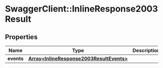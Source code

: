 # SwaggerClient::InlineResponse2003Result

## Properties
Name | Type | Description | Notes
------------ | ------------- | ------------- | -------------
**events** | [**Array&lt;InlineResponse2003ResultEvents&gt;**](InlineResponse2003ResultEvents.md) |  | [optional] 


